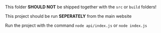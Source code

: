 This folder **SHOULD NOT** be shipped together with the `src` or `build` folders!

This project should be run **SEPERATELY** from the main website

Run the project with the command `node api/index.js` or `node index.js`